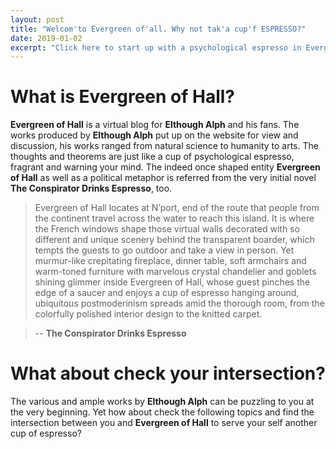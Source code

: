 ```yaml
---
layout: post
title: "Welcom'to Evergreen of'all. Why not tak'a cup'f ESPRESSO?"
date: 2019-01-02
excerpt: "Click here to start up with a psychological espresso in Evergreen of Hall."
---
```


# What is Evergreen of Hall?
**Evergreen of Hall** is a virtual blog for **Elthough Alph** and his fans. The works produced by **Elthough Alph** put up on the website for view and discussion, his works ranged from natural science to humanity to arts. The thoughts and theorems are just like a cup of psychological espresso, fragrant and warning your mind. The indeed once shaped entity **Evergreen of Hall** as well as a political metaphor is referred from the very initial novel **The Conspirator Drinks Espresso**, too.

> Evergreen of Hall locates at N’port, end of the route that people from the continent travel across the water to reach this island. It is where the French windows shape those virtual walls decorated with so different and unique scenery behind the transparent boarder, which tempts the guests to go outdoor and take a view in person. Yet murmur-like crepitating fireplace, dinner table, soft armchairs and warm-toned furniture with marvelous crystal chandelier and goblets shining glimmer inside Evergreen of Hall, whose guest pinches the edge of a saucer and enjoys a cup of espresso hanging around, ubiquitous postmoderinism spreads amid the thorough room, from the colorfully polished interior design to the knitted carpet.


> -- **The Conspirator Drinks Espresso**

# What about check your intersection?
The various and ample works by **Elthough Alph** can be puzzling to you at the very beginning. Yet how about check the following topics and find the intersection between you and **Evergreen of Hall** to serve your self another cup of espresso?